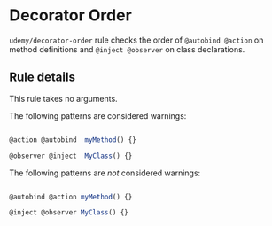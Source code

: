 # Decorator Order

`udemy/decorator-order` rule checks the order of `@autobind @action` on
method definitions and `@inject @observer` on class declarations.

## Rule details

This rule takes no arguments.

The following patterns are considered warnings:

```js

@action @autobind  myMethod() {}

@observer @inject  MyClass() {}

```

The following patterns are *not* considered warnings:

```js

@autobind @action myMethod() {}

@inject @observer MyClass() {}
 
```
